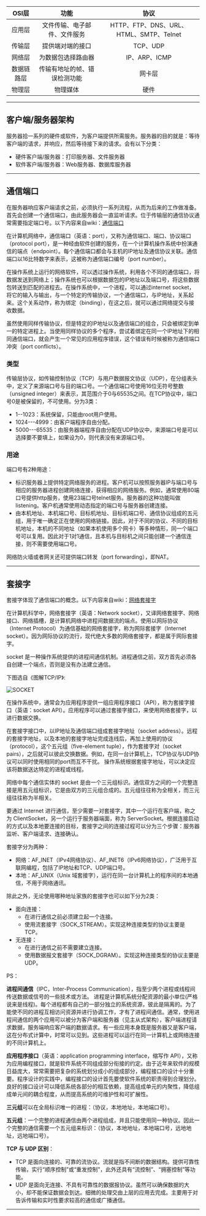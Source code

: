 |   OSI层    |             功能             |                  协议                   |
| :--------: | :--------------------------: | :-------------------------------------: |
|   应用层   | 文件传输、电子邮件、文件服务 | HTTP、FTP、DNS、URL、HTML、SMTP、Telnet |
|   传输层   |       提供端对端的接口       |                TCP、UDP                 |
|   网络层   |      为数据包选择路由器      |              IP、ARP、ICMP              |
| 数据链路层 | 传输有地址的帧、错误检测功能 |                 网卡层                  |
|   物理层   |           物理媒体           |                  硬件                   |

***

## 客户端/服务器架构

服务器拾一系列的硬件或软件，为客户端提供所需服务。服务器的目的就是：等待客户端的请求，并响应，然后等待接下来的请求。会有以下分类：

* 硬件客户端/服务器：打印服务器、文件服务器
* 软件客户端/服务器：Web服务器、数据库服务器

***

## 通信端口

在服务器响应客户端请求之前，必须执行一系列流程，从而为后来的工作做准备。首先会创建一个通信端口，由此服务器会一直监听请求。位于传输层的通信协议通常需要指定端口号。以下内容来自wiki：[通信端口](https://zh.wikipedia.org/wiki/%E9%80%9A%E8%A8%8A%E5%9F%A0)

在计算机网络中，通信端口（英语：port），又称为通信端口、端口、协议端口（protocol port），是一种经由软件创建的服务，在一个计算机操作系统中扮演通信的端点（endpoint）。每个通信端口都会与主机的IP地址及通信协议关联。通信端口以16比特数字来表示，这被称为通信端口编号（port number）。 

在操作系统上运行的网络软件，可以透过操作系统，利用各个不同的通信端口，将数据发送到网络上；操作系统也可以根据数据包的IP地址以及端口号，将这些数据包转送到匹配的进程去。在操作系统中，一个进程，可以通过internet socket，将它的输入与输出，与一个特定的传输协议，一个通信端口，与IP地址，关系起来。这个关系动作，称为绑定（binding），在这之后，就可以通过网络提交与接收数据。

虽然使用同样传输协议，但是特定的IP地址以及通信端口的组合，只会被绑定到单一的特定进程上。当使用同样协议的多个程序，尝试着绑定在同一个IP地址下的相同通信端口，就会产生一个常见的应用程序错误，这个错误有时候被称为通信端口冲突（port conflicts）。 

### 类型

传输层协议，如传输控制协议（TCP）与用户数据报文协议（UDP），在分组表头中，定义了来源端口号与目的端口号。一个通信端口号使用16位无符号整数（unsigned integer）来表示，其范围介于0与65535之间。在TCP协议中，端口号0是被保留的，不可使用。分为3类：

* 1--1023：系统保留，只能由root用户使用。
* 1024---4999：由客户端程序自由分配。
* 5000---65535：由服务器端程序自由分配在UDP协议中，来源端口号是可以选择要不要填上，如果设为0，则代表没有来源端口号。

### 用途

端口号有2种用途： 

* 标识服务器上提供特定网络服务的进程。客户机可以按照服务器IP与端口号与相应的服务器进程创建网络连接，获得相应的网络服务。例如，通常使用80端口号提供http服务，使用23端口号telnet服务。服务器的这种功能叫做listening。客户机通常使用动态指定的端口号与服务器创建连接。
* 由本机地址、本机端口号、目标机地址、目标机端口号、通信协议组成的五元组，用于唯一确定正在使用的网络链接。因此，对于不同的协议、不同的目标机地址，本机的不同地址（如果本机使用多个网卡）等多种情形，同一个端口号可以复用。因此对于1对1通信，且本机与目标机之间只能创建一个通信连接，则不需要使用端口号。

网络防火墙或者网关还可提供端口转发（port forwarding），即NAT。 

***

## 套接字

套接字体现了通信端口的概念。以下内容来自wiki：[网络套接字](https://zh.wikipedia.org/wiki/%E7%B6%B2%E8%B7%AF%E6%8F%92%E5%BA%A7#cite_note-1)

在计算机科学中，网络套接字（英语：Network socket），又译网络套接字、网络接口、网络插槽，是计算机网络中进程间数据流的端点。使用以网际协议（Internet Protocol）为通信基础的网络套接字，称为网际套接字（Internet socket）。因为网际协议的流行，现代绝大多数的网络套接字，都是属于网际套接字。

socket 是一种操作系统提供的进程间通信机制。进程通信之前，双方首先必须各自创建一个端点，否则是没有办法建立通信。

下图选自《图解TCP/IP》:

![SOCKET](https://wx1.sinaimg.cn/mw690/af9e9c30ly1fy387tfy5dj20pc0ho3yj.jpg)

在操作系统中，通常会为应用程序提供一组应用程序接口（API），称为套接字接口（英语：socket API）。应用程序可以通过套接字接口，来使用网络套接字，以进行数据交换。

在套接字接口中，以IP地址及通信端口组成套接字地址（socket address）。远程的套接字地址，以及本地的套接字地址完成连线后，再加上使用的协议（protocol），这个五元组（five-element tuple），作为套接字对（socket pairs），之后就可以彼此交换数据。例如，在同一台计算机上，TCP协议与UDP协议可以同时使用相同的port而互不干扰。 操作系统根据套接字地址，可以决定应该将数据送达特定的进程或线程。

网络中每个通信实体的 socket 是由一个三元组标识。通信双方之间的一个完整连接是用五元组标识，它是由双方的三元组合成的。五元组往往称为全相关，而三元组往往称为半相关。

要通过 Internet 进行通信，至少需要一对套接字，其中一个运行在客户端，称之为 ClientSocket，另一个运行于服务器端面，称为 ServerSocket。根据连接启动的方式以及本地要连接的目标，套接字之间的连接过程可以分为三个步骤：服务器监听、客户端请求、连接确认。

套接字分为两种：

* 网络：AF_INET（IPv4网络协议）、AF_INET6（IPv6网络协议），广泛用于互联网编程，包括了IP地址和TCP、UDP端口号。
* 本地：AF_UNIX（Unix 域套接字），运行在同一台计算机上的程序间的本地通信，不用于网络通讯。

除此之外，无论使用哪种地址家族的套接字也可以如下分为2类：

* 面向连接：
  * 在进行通信之前必须建立起一个连接。
  * 使用流套接字（SOCK_STREAM）。实现这种连接类型的协议主要是 TCP。
* 无连接：
  * 在进行通信之前不需要建立连接。
  * 使用数据报文套接字（SOCK_DGRAM）。实现这种连接类型的协议主要是 UDP。

PS：

**进程间通信**（IPC，Inter-Process Communication），指至少两个进程或线程间传送数据或信号的一些技术或方法。 进程是计算机系统分配资源的最小单位(严格说来是线程)。每个进程都有自己的一部分独立的系统资源，彼此是隔离的。为了能使不同的进程互相访问资源并进行协调工作，才有了进程间通信。通常，使用进程间通信的两个应用可以被分为客户端和服务器（见主从式架构），客户端进程请求数据，服务端响应客户端的数据请求。有一些应用本身既是服务器又是客户端，这在分布式计算中，时常可以见到。这些进程可以运行在同一计算机上或网络连接的不同计算机上。 

**应用程序接口**（英语：application programming interface，缩写作 API），又称为应用编程接口，就是软件系统不同组成部分衔接的约定。由于近年来软件的规模日益庞大，常常需要把复杂的系统划分成小的组成部分，编程接口的设计十分重要。程序设计的实践中，编程接口的设计首先要使软件系统的职责得到合理划分。良好的接口设计可以降低系统各部分的相互依赖，提高组成单元的内聚性，降低组成单元间的耦合程度，从而提高系统的可维护性和可扩展性。 

**三元组**可以在全局标识唯一的进程：（协议，本地地址，本地端口号）。

**五元组**：一个完整的进程通信由两个进程组成，并且只能使用同一种协议。因此一个完整的通信需要一个五元组来标识：（协议，本地地址，本地端口号，远地地址，远地端口号）。

**TCP 与 UDP 区别**：

* TCP 是面向连接的、可靠的流协议。流就是指不间断的数据结构。提供可靠性传输，实行“顺序控制”或“重发控制”，此外还具有“流控制”、“拥塞控制”等功能。
* UDP 是面向无连接、不具有可靠性的数据报协议。虽然可以确保数据的大小，却不能保证数据会到达。细微的处理交由上层的应用去完成。主要用于对告诉传输和实时性要求较高的通信或广播通信。

***

